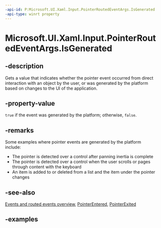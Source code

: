 ```yaml
---
-api-id: P:Microsoft.UI.Xaml.Input.PointerRoutedEventArgs.IsGenerated
-api-type: winrt property
---
```


<!-- Property syntax.
public bool IsGenerated { get; }
-->

# Microsoft.UI.Xaml.Input.PointerRoutedEventArgs.IsGenerated

## -description

Gets a value that indicates whether the pointer event occurred from direct interaction with an object by the user, or was generated by the platform based on changes to the UI of the application.

## -property-value

`true` if the event was generated by the platform; otherwise, `false`.

## -remarks

Some examples where pointer events are generated by the platform include:

- The pointer is detected over a control after panning inertia is complete
- The pointer is detected over a control when the user scrolls or pages through content with the keyboard
- An item is added to or deleted from a list and the item under the pointer changes

## -see-also

[Events and routed events overview](/windows/uwp/xaml-platform/events-and-routed-events-overview), [PointerEntered](../microsoft.ui.xaml/uielement_pointerentered.md), [PointerExited](../microsoft.ui.xaml/uielement_pointerexited.md)

## -examples

